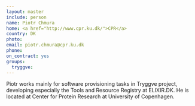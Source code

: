 ```yaml
---
layout: master
include: person
name: Piotr Chmura
home: <a href="http://www.cpr.ku.dk/">CPR</a>
country: DK
photo:
email: piotr.chmura@cpr.ku.dk
phone:
on_contract: yes
groups:
  tryggve:
---
```

Piotr works mainly for software provisioning tasks in Tryggve project,
developing especially the Tools and Resource Registry at ELIXIR.DK. He is
located at Center for Protein Research at University of Copenhagen.
